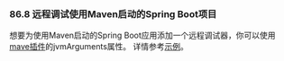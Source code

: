 ### 86.8 远程调试使用Maven启动的Spring Boot项目

想要为使用Maven启动的Spring Boot应用添加一个远程调试器，你可以使用[mave插件](https://docs.spring.io/spring-boot/docs/2.0.0.RELEASE/maven-plugin)的jvmArguments属性。
详情参考[示例](https://docs.spring.io/spring-boot/docs/2.0.0.RELEASE/maven-plugin/examples/run-debug.html)。
